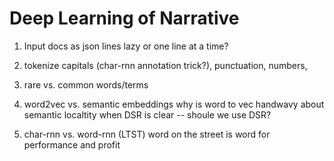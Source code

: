 Deep Learning of Narrative
==========================

1. Input docs as json lines
   lazy or one line at a time?
   
2. tokenize
   capitals (char-rnn annotation trick?), punctuation, numbers, 
   
3. rare vs. common words/terms

4. word2vec vs. semantic embeddings
   why is word to vec handwavy about semantic localtity
   when DSR is clear -- shoule we use DSR?
   
4. char-rnn vs. word-rnn (LTST)
   word on the street is word for performance and profit
   
